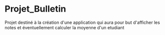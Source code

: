 Projet_Bulletin
===============

Projet destiné à la création d'une application qui aura pour but d'afficher les notes et éventuellement calculer la moyenne d'un etudiant
